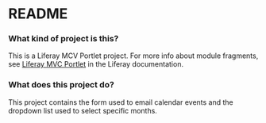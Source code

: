 # README #

### What kind of project is this? ###

This is a Liferay MCV Portlet project. For more info about module fragments, see 
[Liferay MVC Portlet](https://dev.liferay.com/develop/tutorials/-/knowledge_base/7-0/liferay-mvc-portlet) in the Liferay documentation.

### What does this project do? ###

This project contains the form used to email calendar events and the dropdown list used to select specific months.
